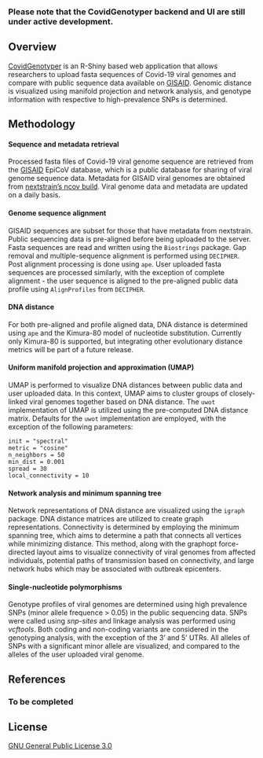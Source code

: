 
### Please note that the CovidGenotyper backend and UI are still under active development.

## Overview

[CovidGenotyper](https://hsmaan.shinyapps.io/CovidGenotyper/) is an
R-Shiny based web application that allows researchers to upload fasta
sequences of Covid-19 viral genomes and compare with public sequence
data available on [GISAID](https://www.gisaid.org/). Genomic distance is
visualized using manifold projection and network analysis, and genotype
information with respective to high-prevalence SNPs is determined.

## Methodology

#### Sequence and metadata retrieval

Processed fasta files of Covid-19 viral genome sequence are retrieved
from the [GISAID](https://www.gisaid.org/) EpiCoV database, which is a
public database for sharing of viral genome sequence data. Metadata for
GISAID viral genomes are obtained from [nextstrain’s ncov
build](https://github.com/nextstrain/ncov/blob/master/data/metadata.tsv).
Viral genome data and metadata are updated on a daily basis.

#### Genome sequence alignment

GISAID sequences are subset for those that have metadata from
nextstrain. Public sequencing data is pre-aligned before being uploaded
to the server. Fasta sequences are read and written using the
`Biostrings` package. Gap removal and multiple-sequence alignment is
performed using `DECIPHER`. Post alignment processing is done using
`ape`. User uploaded fasta sequences are processed similarly, with the
exception of complete alignment - the user sequence is aligned to the
pre-aligned public data profile using `AlignProfiles` from `DECIPHER`.

#### DNA distance

For both pre-aligned and profile aligned data, DNA distance is
determined using `ape` and the Kimura-80 model of nucleotide
substitution. Currently only Kimura-80 is supported, but integrating
other evolutionary distance metrics will be part of a future release.

#### Uniform manifold projection and approximation (UMAP)

UMAP is performed to visualize DNA distances between public data and
user uploaded data. In this context, UMAP aims to cluster groups of
closely-linked viral genomes together based on DNA distance. The `uwot`
implementation of UMAP is utilized using the pre-computed DNA distance
matrix. Defaults for the `uwot` implementation are employed, with the
exception of the following parameters:

`init = "spectral"`<br/> `metric = "cosine"`<br/> `n_neighbors
= 50`<br/> `min_dist = 0.001`<br/> `spread = 30`<br/>
`local_connectivity = 10`<br/>

#### Network analysis and minimum spanning tree

Network representations of DNA distance are visualized using the
`igraph` package. DNA distance matrices are utilized to create graph
representations. Connectivity is determined by employing the minimum
spanning tree, which aims to determine a path that connects all vertices
while minimizing distance. This method, along with the graphopt
force-directed layout aims to visualize connectivity of viral genomes
from affected individuals, potential paths of transmission based on
connectivity, and large network hubs which may be associated with
outbreak epicenters.

#### Single-nucleotide polymorphisms

Genotype profiles of viral genomes are determined using high prevalence
SNPs (minor allele frequence \> 0.05) in the public sequencing data.
SNPs were called using *snp-sites* and linkage analysis was performed
using *vcftools*. Both coding and non-coding variants are considered in
the genotyping analysis, with the exception of the 3’ and 5’ UTRs. All
alleles of SNPs with a significant minor allele are visualized, and
compared to the alleles of the user uploaded viral genome.

## References

### To be completed

## License

[GNU General Public
License 3.0](https://www.gnu.org/licenses/gpl-3.0.en.html)
